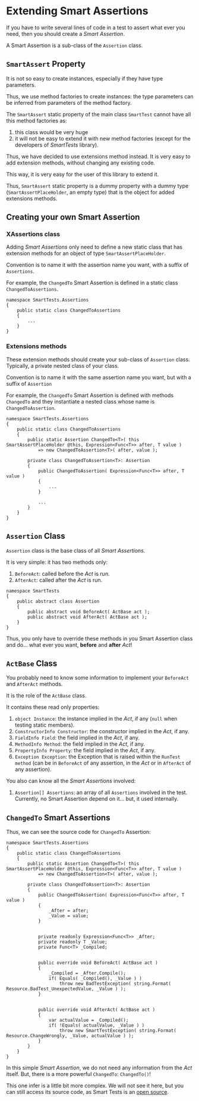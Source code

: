 # Extending Smart Assertions

If you have to write several lines of code in a test to assert what ever you need, then you should create a *Smart Assertion*.

A Smart Assertion is a sub-class of the `Assertion` class.

## `SmartAssert` Property

It is not so easy to create instances, especially if they have type parameters.

Thus, we use method factories to create instances: the type parameters can be inferred from parameters of the method factory.

The `SmartAssert` static property of the main class `SmartTest` cannot have all this method factories as:

1. this class would be very huge
1. it will not be easy to extend it with new method factories (except for the developers of *SmartTests* library).

Thus, we have decided to use extensions method instead. It is very easy to add extension methods, without changing any existing code.

This way, it is very easy for the user of this library to extend it.

Thus, `SmartAssert` static property is a dummy property with a dummy type (`SmartAssertPlaceHolder`, an empty type) that is the object for added extensions methods.

## Creating your own Smart Assertion

### XAssertions class

Adding *Smart Assertions* only need to define a new static class that has extension methods for an object of type `SmartAssertPlaceHolder`.

Convention is to name it with the assertion name you want, with a suffix of `Assertions`.

For example, the `ChangedTo` Smart Assertion is defined in a static class `ChangedToAssertions`.

```CSharp
namespace SmartTests.Assertions
{
    public static class ChangedToAssertions
    {
        ...
    }
}
```

### Extensions methods

These extension methods should create your sub-class of `Assertion` class. Typically, a private nested class of your class.

Convention is to name it with the same assertion name you want, but with a suffix of `Assertion`

For example, the `ChangedTo` Smart Assertion is defined with methods `ChangedTo` and they instantiate a nested class whose name is `ChangedToAssertion`.

```CSharp
namespace SmartTests.Assertions
{
    public static class ChangedToAssertions
    {
        public static Assertion ChangedTo<T>( this SmartAssertPlaceHolder @this, Expression<Func<T>> after, T value )
            => new ChangedToAssertion<T>( after, value );

        private class ChangedToAssertion<T>: Assertion
        {
            public ChangedToAssertion( Expression<Func<T>> after, T value )
            {
                ...
            }

            ...
        }
    }
}
```

## `Assertion` Class

`Assertion` class is the base class of all *Smart Assertions*.

It is very simple: it has two methods only:

1. `BeforeAct`: called before the *Act* is run.
1. `AfterAct`: called after the *Act* is run.

```CSharp
namespace SmartTests
{
    public abstract class Assertion
    {
        public abstract void BeforeAct( ActBase act );
        public abstract void AfterAct( ActBase act );
    }
}
```

Thus, you only have to override these methods in you Smart Assertion class and do... what ever you want, **before** and **after** *Act*!

## `ActBase` Class

You probably need to know some information to implement your `BeforeAct` and `AfterAct` methods.

It is the role of the `ActBase` class.

It contains these read only properties:

1. `object Instance`: the instance implied in the *Act*, if any (`null` when testing static members).
1. `ConstructorInfo Constructor`: the constructor implied in the *Act*, if any.
1. `FieldInfo Field`: the field implied in the *Act*, if any.
1. `MethodInfo Method`: the field implied in the *Act*, if any.
1. `PropertyInfo Property`: the field implied in the *Act*, if any.
1. `Exception Exception`: the Exception that is raised within the `RunTest method` (can be in `BeforeAct` of any assertion, in the *Act* or in `AfterAct` of any assertion).

You also can know all the *Smart Assertions* involved:

1. `Assertion[] Assertions`: an array of all `Assertions` involved  in the test.
    Currently, no Smart Assertion depend on it... but, it used internally.

## `ChangedTo` Smart Assertions

Thus, we can see the source code for `ChangedTo` Assertion:

```CSharp
namespace SmartTests.Assertions
{
    public static class ChangedToAssertions
    {
        public static Assertion ChangedTo<T>( this SmartAssertPlaceHolder @this, Expression<Func<T>> after, T value )
            => new ChangedToAssertion<T>( after, value );

        private class ChangedToAssertion<T>: Assertion
        {
            public ChangedToAssertion( Expression<Func<T>> after, T value )
            {
                _After = after;
                _Value = value;
            }


            private readonly Expression<Func<T>> _After;
            private readonly T _Value;
            private Func<T> _Compiled;


            public override void BeforeAct( ActBase act )
            {
                _Compiled = _After.Compile();
                if( Equals( _Compiled(), _Value ) )
                    throw new BadTestException( string.Format( Resource.BadTest_UnexpectedValue, _Value ) );
            }


            public override void AfterAct( ActBase act )
            {
                var actualValue = _Compiled();
                if( !Equals( actualValue, _Value ) )
                    throw new SmartTestException( string.Format( Resource.ChangeWrongly, _Value, actualValue ) );
            }
        }
    }
}
```

In this simple *Smart Assertion*, we do not need any information from the *Act* itself. But, there is a more powerful `ChangedTo`: `ChangedTo()`!

This one infer is a little bit more complex. We will not see it here, but you can still access its source code, as Smart Tests is an [open source](https://github.com/LudovicDubois/SmartTests).